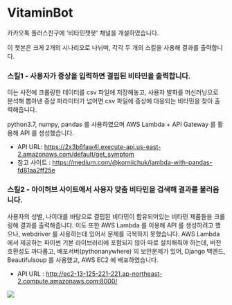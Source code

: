 # VitaminBot

카카오톡 플러스친구에 '비타민챗봇' 채널을 개설하였습니다.

이 챗본은 크게 2개의 시나리오로 나뉘며, 각각 두 개의 스킬을 사용해 결과를 출력합니다.

### 스킬1 - 사용자가 증상을 입력하면 결핍된 비타민을 출력합니다.

이는 사전에 크롤링한 데이터를 csv 파일에 저장해놓고, 사용자 발화를 머신러닝으로 분석해 뽑아낸 증상 파라미터가 넘어면 csv 파일에 증상에 대응되는 비타민을 찾아 출력해줍니다.

python3.7, numpy, pandas 를 사용하였으며 AWS Lambda + API Gateway 를 활용해 API 를 생성했습니다.

* API URL: https://2x3b6faw4l.execute-api.us-east-2.amazonaws.com/default/get_symptom
* 참고 사이트 : https://medium.com/@korniichuk/lambda-with-pandas-fd81aa2ff25e

### 스킬2 - 아이허브 사이트에서 사용자 맞춤 비타민을 검색해 결과를 불러옵니다.

사용자의 성별, 나이대를 바탕으로 결핍된 비타민이 함유되어있는 비타민 제품들을 크롤링해 결과를 출력해줍니다.
이도 또한 AWS Lambda 를 이용해 API 를 생성하려고 했으나, webdriver 를 사용하는데 있어서 문제를 극복하지 못했습니다. AWS Lambda 에서 제공하는 파이썬 기본 라이브러리에 포함되지 않아 따로 설치해줘야 하는데, 버전호환성도 까다롭고, 배포서버(pythonanywhere) 의 보안문제가 있어,
Django 백엔드, Beautifulsoup 를 사용했고, AWS EC2 에 배포하였습니다.

* API URL : http://ec2-13-125-221-221.ap-northeast-2.compute.amazonaws.com:8000/

<img src="/image/img">


